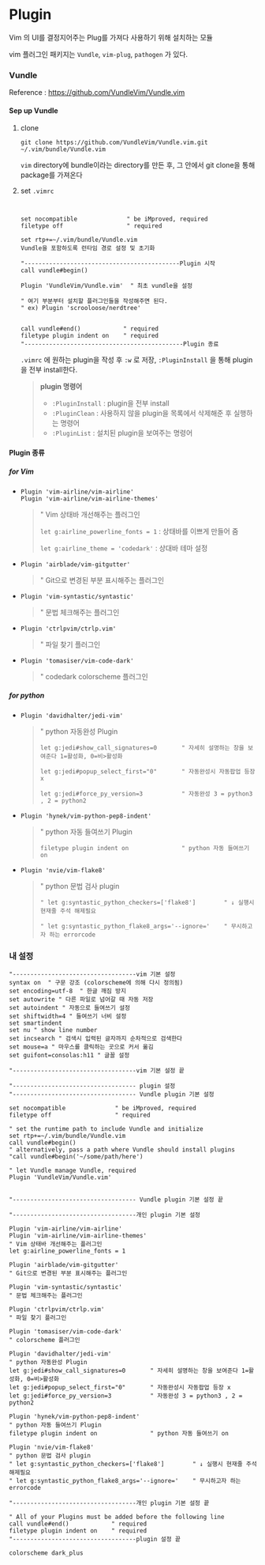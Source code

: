 # Plugin

Vim 의 UI를 결정지어주는 Plug를 가져다 사용하기 위해 설치하는 모듈

vim 플러그인 패키지는 `Vundle`, `vim-plug`, `pathogen` 가 있다.

### Vundle

Reference : https://github.com/VundleVim/Vundle.vim



#### Sep up Vundle

1. clone

   ```
   git clone https://github.com/VundleVim/Vundle.vim.git ~/.vim/bundle/Vundle.vim
   ```

   `vim` directory에 bundle이라는 directory를 만든 후, 그 안에서 git clone을 통해 package를 가져온다

2. set `.vimrc`

   ```
   
   
   set nocompatible              " be iMproved, required
   filetype off                  " required
   
   set rtp+=~/.vim/bundle/Vundle.vim 
   Vundle을 포함하도록 런타임 경로 설정 및 초기화
   
   "--------------------------------------------Plugin 시작
   call vundle#begin()
   
   Plugin 'VundleVim/Vundle.vim'  " 최초 vundle을 설정
   
   " 여기 부분부터 설치할 플러그인들을 작성해주면 된다.
   " ex) Plugin 'scrooloose/nerdtree'
   
   
   call vundle#end()            " required
   filetype plugin indent on    " required
   "---------------------------------------------Plugin 종료
   ```

   `.vimrc` 에 원하는 plugin을 작성 후 `:w` 로 저장, `:PluginInstall` 을 통해 plugin을 전부 install한다.

   > **plugin 명령어**
   >
   > - `:PluginInstall` : plugin을 전부 install
   > - `:PluginClean` : 사용하지 않을 plugin을 목록에서 삭제해준 후 실행하는 명령어
   > - `:PluginList` : 설치된 plugin을 보여주는 명령어

   





#### Plugin 종류

##### for Vim

- ```
  Plugin 'vim-airline/vim-airline' 
  Plugin 'vim-airline/vim-airline-themes'
  ```
  
  > " Vim 상태바 개선해주는 플러그인
  >
  > `let g:airline_powerline_fonts = 1` : 상태바를 이쁘게 만들어 줌
  >
  > `let g:airline_theme = 'codedark'` : 상대바 테마 설정
  
- ```
  Plugin 'airblade/vim-gitgutter'   
  ```

  >" Git으로 변경된 부분 표시해주는 플러그인

- ```
  Plugin 'vim-syntastic/syntastic'   
  ```

  > " 문법 체크해주는 플러그인

- ```
  Plugin 'ctrlpvim/ctrlp.vim'   
  ```

  >" 파일 찾기 플러그인

- ```
  Plugin 'tomasiser/vim-code-dark'
  ```

  > " codedark  colorscheme 플러그인



##### for python

- ```
  Plugin 'davidhalter/jedi-vim' 
  ```

  > " python 자동완성 Plugin
  >
  > `let g:jedi#show_call_signatures=0       " 자세히 설명하는 창을 보여준다 1=활성화, 0=비>활성화`
  >
  > `let g:jedi#popup_select_first="0"       " 자동완성시 자동팝업 등장 x`
  >
  > `let g:jedi#force_py_version=3           " 자동완성 3 = python3 , 2 = python2`

- ```
  Plugin 'hynek/vim-python-pep8-indent'
  ```

  > " python 자동 들여쓰기 Plugin
  >
  > `filetype plugin indent on               " python 자동 들여쓰기 on`

- ```
  Plugin 'nvie/vim-flake8' 
  ```

  >" python 문법 검사 plugin
  >
  >`" let g:syntastic_python_checkers=['flake8']        " ↓ 실행시 현재줄 주석 해제필요   `
  >
  >`" let g:syntastic_python_flake8_args='--ignore='    " 무시하고자 하는 errorcode`         



### 내 설정

```
"-----------------------------------vim 기본 설정 
syntax on  " 구문 강조 (colorscheme에 의해 다시 정의됨)
set encoding=utf-8  " 한글 깨짐 방지
set autowrite " 다른 파일로 넘어갈 때 자동 저장
set autoindent " 자동으로 들여쓰기 설정
set shiftwidth=4 " 들여쓰기 너비 설정 
set smartindent
set nu " show line number
set incsearch " 검색시 입력된 글자까지 순차적으로 검색한다
set mouse=a " 마우스를 클릭하는 곳으로 커서 옮김
set guifont=consolas:h11 " 글꼴 설정

"-----------------------------------vim 기본 설정 끝

"----------------------------------- plugin 설정
"----------------------------------- Vundle plugin 기본 설정

set nocompatible              " be iMproved, required
filetype off                  " required

" set the runtime path to include Vundle and initialize
set rtp+=~/.vim/bundle/Vundle.vim
call vundle#begin()
" alternatively, pass a path where Vundle should install plugins
"call vundle#begin('~/some/path/here')

" let Vundle manage Vundle, required
Plugin 'VundleVim/Vundle.vim'


"----------------------------------- Vundle plugin 기본 설정 끝

"-----------------------------------개인 plugin 기본 설정

Plugin 'vim-airline/vim-airline' 
Plugin 'vim-airline/vim-airline-themes'
" Vim 상태바 개선해주는 플러그인
let g:airline_powerline_fonts = 1

Plugin 'airblade/vim-gitgutter'     
" Git으로 변경된 부분 표시해주는 플러그인

Plugin 'vim-syntastic/syntastic'    
" 문법 체크해주는 플러그인

Plugin 'ctrlpvim/ctrlp.vim'         
" 파일 찾기 플러그인

Plugin 'tomasiser/vim-code-dark'
" colorscheme 플러그인

Plugin 'davidhalter/jedi-vim'   
" python 자동완성 Plugin
let g:jedi#show_call_signatures=0       " 자세히 설명하는 창을 보여준다 1=활성화, 0=비>활성화
let g:jedi#popup_select_first="0"       " 자동완성시 자동팝업 등장 x
let g:jedi#force_py_version=3           " 자동완성 3 = python3 , 2 = python2

Plugin 'hynek/vim-python-pep8-indent'   
" python 자동 들여쓰기 Plugin
filetype plugin indent on               " python 자동 들여쓰기 on

Plugin 'nvie/vim-flake8'                
" python 문법 검사 plugin
" let g:syntastic_python_checkers=['flake8']        " ↓ 실행시 현재줄 주석 해제필요    
" let g:syntastic_python_flake8_args='--ignore='    " 무시하고자 하는 errorcode

"-----------------------------------개인 plugin 기본 설정 끝

" All of your Plugins must be added before the following line
call vundle#end()            " required
filetype plugin indent on    " required
"-----------------------------------plugin 설정 끝

colorscheme dark_plus
```

